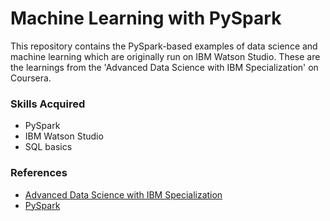 # Machine Learning with PySpark

This repository contains the PySpark-based examples of data science and machine learning which are originally run on IBM Watson Studio. These are the learnings from the 'Advanced Data Science with IBM Specialization' on Coursera.

### Skills Acquired
* PySpark
* IBM Watson Studio
* SQL basics


### References
* [Advanced Data Science with IBM Specialization](https://www.coursera.org/specializations/advanced-data-science-ibm)
* [PySpark](https://spark.apache.org/docs/latest/api/python/index.html)
